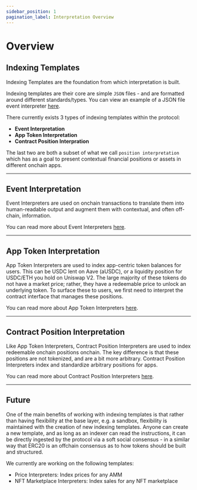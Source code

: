 ```yaml
---
sidebar_position: 1
pagination_label: Interpretation Overview
---
```


# Overview

## Indexing Templates

Indexing Templates are the foundation from which interpretation is built.

Indexing templates are their core are simple `JSON` files - and are formatted around different standards/types. You can view an example of a JSON file event interpreter [here](/docs/interpretation/event-interpretation/overview#example-json-object-of-an-ei).

There currently exists 3 types of indexing templates within the protocol:

- **Event Interpretation**
- **App Token Interpretation**
- **Contract Position Interpration**

The last two are both a subset of what we call `position interpretation` which has as a goal to present contextual financial positions or assets in different onchain apps.

---

## Event Interpretation

Event Interpreters are used on onchain transactions to translate them into human-readable output and augment them with contextual, and often off-chain, information.

You can read more about Event Interpreters [here](/docs/interpretation/event-interpretation/overview).

---

## App Token Interpretation

App Token Interpreters are used to index app-centric token balances for users. This can be USDC lent on Aave (aUSDC), or a liquidity position for USDC/ETH you hold on Uniswap V2. The large majority of these tokens do not have a market price; rather, they have a redeemable price to unlock an underlying token. To surface these to users, we first need to interpret the contract interface that manages these positions.

You can read more about App Token Interpreters [here](/docs/interpretation/app-token-interpretation/overview).

---

## Contract Position Interpretation

Like App Token Interpreters, Contract Position Interpreters are used to index redeemable onchain positions onchain. The key difference is that these positions are not tokenized, and are a bit more arbitrary. Contract Position Interpreters index and standardize arbitrary positions for apps.

You can read more about Contract Position Interpreters [here](/docs/interpretation/contract-position-interpretation/overview).

---

## Future

One of the main benefits of working with indexing templates is that rather than having flexibility at the base layer, e.g. a sandbox, flexibility is maintained with the creation of new indexing templates. Anyone can create a new template, and as long as an indexer can read the instructions, it can be directly ingested by the protocol via a soft social consensus - in a similar way that ERC20 is an offchain consensus as to how tokens should be built and structured.

We currently are working on the following templates:

- Price Interpreters: Index prices for any AMM
- NFT Marketplace Interpreters: Index sales for any NFT marketplace
